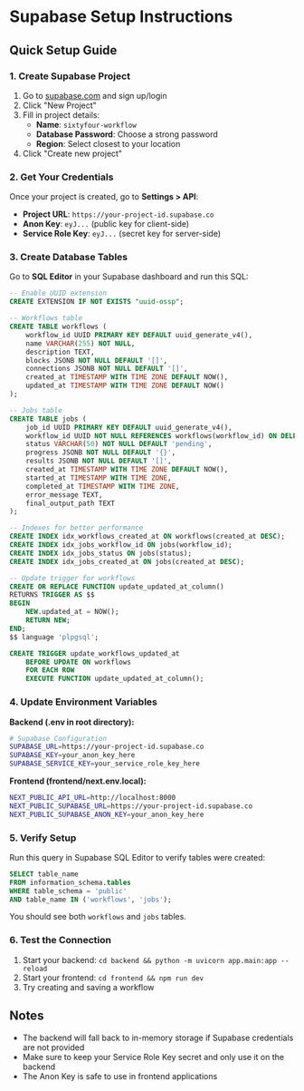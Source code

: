 # Supabase Setup Instructions

## Quick Setup Guide

### 1. Create Supabase Project
1. Go to [supabase.com](https://supabase.com) and sign up/login
2. Click "New Project"
3. Fill in project details:
   - **Name**: `sixtyfour-workflow`
   - **Database Password**: Choose a strong password
   - **Region**: Select closest to your location
4. Click "Create new project"

### 2. Get Your Credentials
Once your project is created, go to **Settings > API**:
- **Project URL**: `https://your-project-id.supabase.co`
- **Anon Key**: `eyJ...` (public key for client-side)
- **Service Role Key**: `eyJ...` (secret key for server-side)

### 3. Create Database Tables
Go to **SQL Editor** in your Supabase dashboard and run this SQL:

```sql
-- Enable UUID extension
CREATE EXTENSION IF NOT EXISTS "uuid-ossp";

-- Workflows table
CREATE TABLE workflows (
    workflow_id UUID PRIMARY KEY DEFAULT uuid_generate_v4(),
    name VARCHAR(255) NOT NULL,
    description TEXT,
    blocks JSONB NOT NULL DEFAULT '[]',
    connections JSONB NOT NULL DEFAULT '[]',
    created_at TIMESTAMP WITH TIME ZONE DEFAULT NOW(),
    updated_at TIMESTAMP WITH TIME ZONE DEFAULT NOW()
);

-- Jobs table
CREATE TABLE jobs (
    job_id UUID PRIMARY KEY DEFAULT uuid_generate_v4(),
    workflow_id UUID NOT NULL REFERENCES workflows(workflow_id) ON DELETE CASCADE,
    status VARCHAR(50) NOT NULL DEFAULT 'pending',
    progress JSONB NOT NULL DEFAULT '{}',
    results JSONB NOT NULL DEFAULT '[]',
    created_at TIMESTAMP WITH TIME ZONE DEFAULT NOW(),
    started_at TIMESTAMP WITH TIME ZONE,
    completed_at TIMESTAMP WITH TIME ZONE,
    error_message TEXT,
    final_output_path TEXT
);

-- Indexes for better performance
CREATE INDEX idx_workflows_created_at ON workflows(created_at DESC);
CREATE INDEX idx_jobs_workflow_id ON jobs(workflow_id);
CREATE INDEX idx_jobs_status ON jobs(status);
CREATE INDEX idx_jobs_created_at ON jobs(created_at DESC);

-- Update trigger for workflows
CREATE OR REPLACE FUNCTION update_updated_at_column()
RETURNS TRIGGER AS $$
BEGIN
    NEW.updated_at = NOW();
    RETURN NEW;
END;
$$ language 'plpgsql';

CREATE TRIGGER update_workflows_updated_at 
    BEFORE UPDATE ON workflows 
    FOR EACH ROW 
    EXECUTE FUNCTION update_updated_at_column();
```

### 4. Update Environment Variables

**Backend (.env in root directory):**
```bash
# Supabase Configuration
SUPABASE_URL=https://your-project-id.supabase.co
SUPABASE_KEY=your_anon_key_here
SUPABASE_SERVICE_KEY=your_service_role_key_here
```

**Frontend (frontend/next.env.local):**
```bash
NEXT_PUBLIC_API_URL=http://localhost:8000
NEXT_PUBLIC_SUPABASE_URL=https://your-project-id.supabase.co
NEXT_PUBLIC_SUPABASE_ANON_KEY=your_anon_key_here
```

### 5. Verify Setup
Run this query in Supabase SQL Editor to verify tables were created:

```sql
SELECT table_name 
FROM information_schema.tables 
WHERE table_schema = 'public' 
AND table_name IN ('workflows', 'jobs');
```

You should see both `workflows` and `jobs` tables.

### 6. Test the Connection
1. Start your backend: `cd backend && python -m uvicorn app.main:app --reload`
2. Start your frontend: `cd frontend && npm run dev`
3. Try creating and saving a workflow

## Notes
- The backend will fall back to in-memory storage if Supabase credentials are not provided
- Make sure to keep your Service Role Key secret and only use it on the backend
- The Anon Key is safe to use in frontend applications
